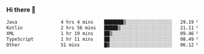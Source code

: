 ### Hi there 👋

<!--START_SECTION:waka-->

```txt
Java                4 hrs 4 mins    ███████▒░░░░░░░░░░░░░░░░░   29.19 %
Kotlin              2 hrs 56 mins   █████▒░░░░░░░░░░░░░░░░░░░   21.11 %
XML                 1 hr 19 mins    ██▒░░░░░░░░░░░░░░░░░░░░░░   09.46 %
TypeScript          1 hr 11 mins    ██░░░░░░░░░░░░░░░░░░░░░░░   08.49 %
Other               51 mins         █▓░░░░░░░░░░░░░░░░░░░░░░░   06.12 %
```

<!--END_SECTION:waka-->


<!--
**AnkelMauCastillo/AnkelMauCastillo** is a ✨ _special_ ✨ repository because its `README.md` (this file) appears on your GitHub profile.

Here are some ideas to get you started:

- 🔭 I’m currently working on ...
- 🌱 I’m currently learning ...
- 👯 I’m looking to collaborate on ...
- 🤔 I’m looking for help with ...
- 💬 Ask me about ...
- 📫 How to reach me: ...
- 😄 Pronouns: ...
- ⚡ Fun fact: ...
-->
